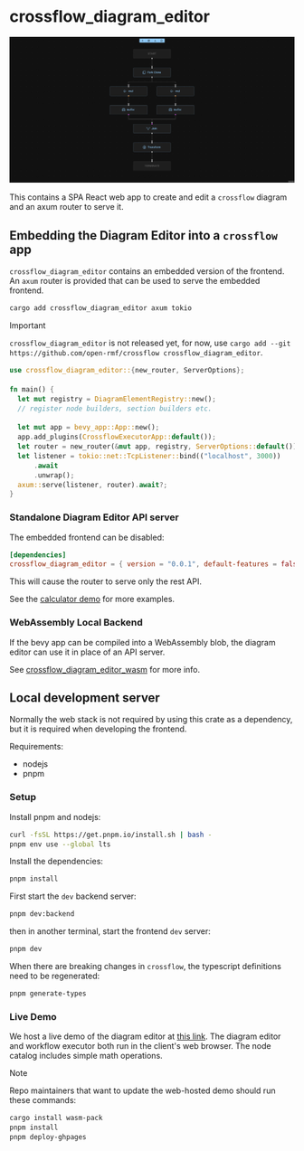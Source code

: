 # crossflow_diagram_editor

![](./docs/assets/diagram-editor-preview.webp)

This contains a SPA React web app to create and edit a `crossflow` diagram and an axum router to serve it.

## Embedding the Diagram Editor into a `crossflow` app

`crossflow_diagram_editor` contains an embedded version of the frontend. An `axum` router is provided
that can be used to serve the embedded frontend.

```bash
cargo add crossflow_diagram_editor axum tokio
```

> [!IMPORTANT]
> `crossflow_diagram_editor` is not released yet, for now, use `cargo add --git https://github.com/open-rmf/crossflow crossflow_diagram_editor`.


```rust
use crossflow_diagram_editor::{new_router, ServerOptions};

fn main() {
  let mut registry = DiagramElementRegistry::new();
  // register node builders, section builders etc.

  let mut app = bevy_app::App::new();
  app.add_plugins(CrossflowExecutorApp::default());
  let router = new_router(&mut app, registry, ServerOptions::default());
  let listener = tokio::net::TcpListener::bind(("localhost", 3000))
      .await
      .unwrap();
  axum::serve(listener, router).await?;
}
```

### Standalone Diagram Editor API server

The embedded frontend can be disabled:

```toml
[dependencies]
crossflow_diagram_editor = { version = "0.0.1", default-features = false, features = ["router"] }
```

This will cause the router to serve only the rest API.

See the [calculator demo](../examples/diagram/calculator) for more examples.

### WebAssembly Local Backend

If the bevy app can be compiled into a WebAssembly blob, the diagram editor can use it in place of an API server.

See [crossflow_diagram_editor_wasm](./wasm/README.md) for more info.

## Local development server

Normally the web stack is not required by using this crate as a dependency, but it is required when developing the frontend.

Requirements:

* nodejs
* pnpm

### Setup

Install pnpm and nodejs:

```bash
curl -fsSL https://get.pnpm.io/install.sh | bash -
pnpm env use --global lts
```

Install the dependencies:

```bash
pnpm install
```

First start the `dev` backend server:

```bash
pnpm dev:backend
```

then in another terminal, start the frontend `dev` server:

```bash
pnpm dev
```

When there are breaking changes in `crossflow`, the typescript definitions need to be regenerated:

```bash
pnpm generate-types
```

### Live Demo

We host a live demo of the diagram editor at [this link](https://open-rmf.github.io/crossflow/). The diagram editor and workflow executor both run in the client's web browser. The node catalog includes simple math operations.

> [!NOTE]
> Repo maintainers that want to update the web-hosted demo should run these commands:

```bash
cargo install wasm-pack
pnpm install
pnpm deploy-ghpages
```

